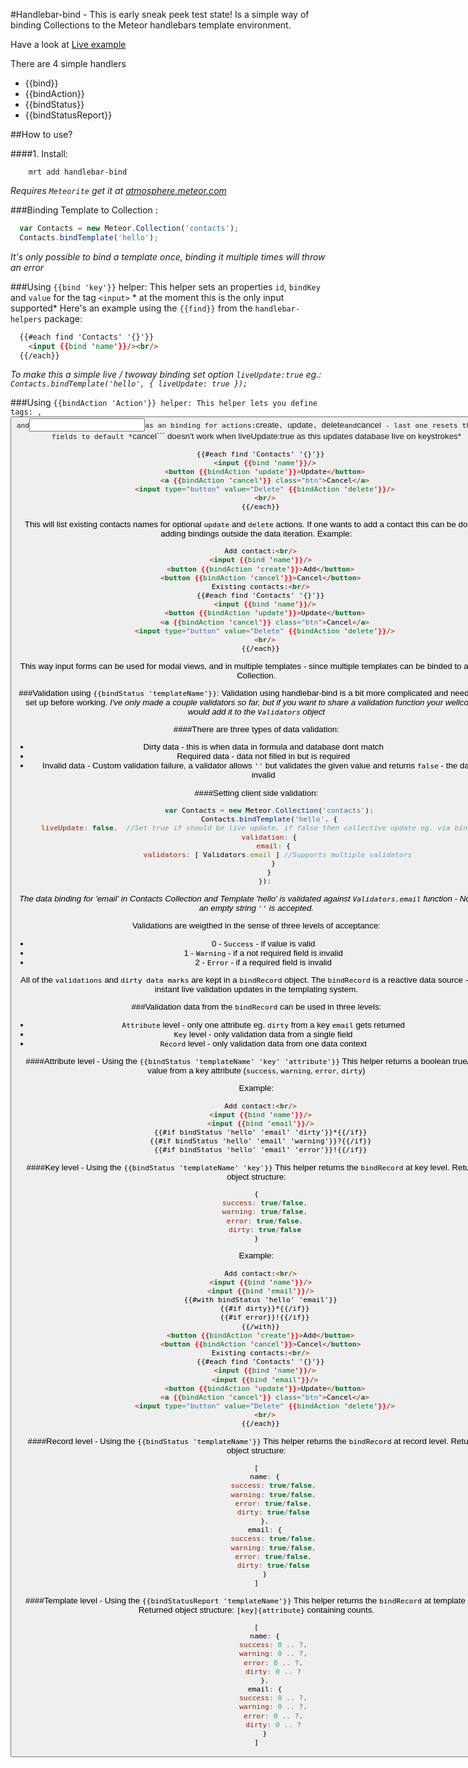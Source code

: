 #Handlebar-bind - This is early sneak peek test state!
Is a simple way of binding Collections to the Meteor handlebars template environment.

Have a look at [Live example](http://handlebar-helpers.meteor.com/)

There are 4 simple handlers
* {{bind}}
* {{bindAction}}
* {{bindStatus}}
* {{bindStatusReport}}

##How to use?

####1. Install:
```
    mrt add handlebar-bind
```
*Requires ```Meteorite``` get it at [atmosphere.meteor.com](https://atmosphere.meteor.com)*

###Binding Template to Collection :
```js
  var Contacts = new Meteor.Collection('contacts');
  Contacts.bindTemplate('hello');
```
*It's only possible to bind a template once, binding it multiple times will throw an error*

###Using ```{{bind 'key'}}``` helper:
This helper sets an properties ```id```, ```bindKey``` and ```value``` for the tag ```<input>``` * at the moment this is the only input supported*
Here's an example using the ```{{find}}``` from the ```handlebar-helpers``` package:
```html
  {{#each find 'Contacts' '{}'}}
    <input {{bind 'name'}}/><br/>
  {{/each}}
```
*To make this a simple live / twoway binding set option ```liveUpdate:true``` eg.: ```Contacts.bindTemplate('hello', { liveUpdate: true });```*

###Using ```{{bindAction 'Action'}} helper:
This helper lets you define tags: ```<a class="btn">```, ```<button>``` and ```<input>``` as an binding for actions: ```create```, ```update```, ```delete``` and ```cancel``` - last one resets the form fields to default *```cancel``` doesn't work when liveUpdate:true as this updates database live on keystrokes*
```html
  {{#each find 'Contacts' '{}'}}
    <input {{bind 'name'}}/>
    <button {{bindAction 'update'}}>Update</button>
    <a {{bindAction 'cancel'}} class="btn">Cancel</a>
    <input type="button" value="Delete" {{bindAction 'delete'}}/>
    <br/>
  {{/each}}
```
This will list existing contacts names for optional ```update``` and ```delete``` actions.
If one wants to add a contact this can be done by adding bindings outside the data iteration. Example:
```html
  Add contact:<br/>
  <input {{bind 'name'}}/>
  <button {{bindAction 'create'}}>Add</button>
  <button {{bindAction 'cancel'}}>Cancel</button>
  Existing contacts:<br/>
  {{#each find 'Contacts' '{}'}}
    <input {{bind 'name'}}/>
    <button {{bindAction 'update'}}>Update</button>
    <a {{bindAction 'cancel'}} class="btn">Cancel</a>
    <input type="button" value="Delete" {{bindAction 'delete'}}/>
    <br/>
  {{/each}}
```
This way input forms can be used for modal views, and in multiple templates - since multiple templates can be binded to a single Collection.

###Validation using ```{{bindStatus 'templateName'}}```:
Validation using handlebar-bind is a bit more complicated and needs to be set up before working.
*I've only made a couple validators so far, but if you want to share a validation function your wellcome. I would add it to the ```Validators``` object*

####There are three types of data validation:
* Dirty data - this is when data in formula and database dont match
* Required data - data not filled in but is required
* Invalid data - Custom validation failure, a validator allows ```''``` but validates the given value and returns ```false``` - the data is invalid

####Setting client side validation:
```js
      var Contacts = new Meteor.Collection('contacts');
      Contacts.bindTemplate('hello', {
      liveUpdate: false,  //Set true if should be live update, if false then collective update eg. via bindAction
      validation: {
        email: {
          validators: [ Validators.email ] //Supports multiple validators
        }
      }
    });
```
*The data binding for 'email' in Contacts Collection and Template 'hello' is validated against ```Validators.email``` function - Note that an empty string ```''``` is accepted.* 

Validations are weigthed in the sense of three levels of acceptance:
* 0 - ```Success``` - if value is valid
* 1 - ```Warning``` - if a not required field is invalid
* 2 - ```Error``` - if a required field is invalid

All of the ```validations``` and ```dirty data marks``` are kept in a ```bindRecord``` object. The ```bindRecord``` is a reactive data source - giving instant live validation updates in the templating system.

###Validation data from the ```bindRecord``` can be used in three levels:
* ```Attribute``` level - only one attribute eg. ```dirty``` from a key ```email``` gets returned
* ```Key``` level - only validation data from a single field
* ```Record``` level - only validation data from one data context

####Attribute level - Using the ```{{bindStatus 'templateName' 'key' 'attribute'}}```
This helper returns a boolean true/false value from a key attribute (```success```, ```warning```, ```error```, ```dirty```)

Example:
```html
  Add contact:<br/>
  <input {{bind 'name'}}/>
  <input {{bind 'email'}}/>
  {{#if bindStatus 'hello' 'email' 'dirty'}}*{{/if}}
  {{#if bindStatus 'hello' 'email' 'warning'}}?{{/if}}
  {{#if bindStatus 'hello' 'email' 'error'}}!{{/if}}
```

####Key level - Using the ```{{bindStatus 'templateName' 'key'}}```
This helper returns the ```bindRecord``` at key level.
Returned object structure:
```js
{
    success: true/false,
    warning: true/false,
    error: true/false,
    dirty: true/false
}
```
Example:
```html
  Add contact:<br/>
  <input {{bind 'name'}}/>
  <input {{bind 'email'}}/>
  {{#with bindStatus 'hello' 'email'}}
    {{#if dirty}}*{{/if}}
    {{#if error}}!{{/if}}
  {{/with}}
  <button {{bindAction 'create'}}>Add</button>
  <button {{bindAction 'cancel'}}>Cancel</button>
  Existing contacts:<br/>
  {{#each find 'Contacts' '{}'}}
    <input {{bind 'name'}}/>
    <input {{bind 'email'}}/>
    <button {{bindAction 'update'}}>Update</button>
    <a {{bindAction 'cancel'}} class="btn">Cancel</a>
    <input type="button" value="Delete" {{bindAction 'delete'}}/>
    <br/>
  {{/each}}
```

####Record level - Using the ```{{bindStatus 'templateName'}}```
This helper returns the ```bindRecord``` at record level.
Returned object structure:
```js
[
    name: {
        success: true/false,
        warning: true/false,
        error: true/false,
        dirty: true/false
    },
    email: {
        success: true/false,
        warning: true/false,
        error: true/false,
        dirty: true/false
    }
]
```

####Template level - Using the ```{{bindStatusReport 'templateName'}}```
This helper returns the ```bindRecord``` at template level.
Returned object structure: ```[key]{attribute}``` containing counts.

```js
[
    name: {
        success: 0 .. ?,
        warning: 0 .. ?,
        error: 0 .. ?,
        dirty: 0 .. ?
    },
    email: {
        success: 0 .. ?,
        warning: 0 .. ?,
        error: 0 .. ?,
        dirty: 0 .. ?
    }
]
```
